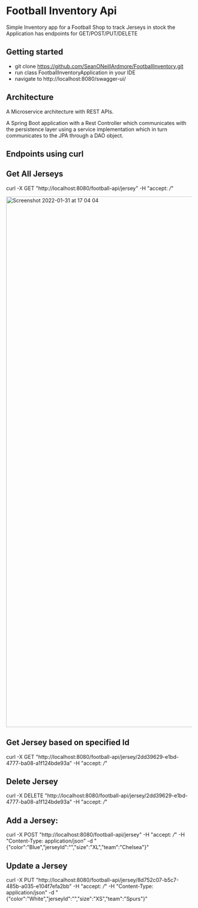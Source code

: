 # Football Inventory Api
Simple Inventory app for a Football Shop to track Jerseys in stock 
the Application has endpoints for GET/POST/PUT/DELETE 

## Getting started
* git clone https://github.com/SeanONeillArdmore/FootballInventory.git
* run class FootballInventoryApplication in your IDE
* navigate to http://localhost:8080/swagger-ui/

##  Architecture
A Microservice architecture with REST APIs.

A Spring Boot application with a Rest Controller which communicates with 
the persistence layer using a service implementation which in turn communicates 
to the JPA through a DAO object.

## Endpoints  using curl

## Get All Jerseys
curl -X GET "http://localhost:8080/football-api/jersey" -H "accept: */*"

<img width="1440" alt="Screenshot 2022-01-31 at 17 04 04" src="https://user-images.githubusercontent.com/98542188/151843278-2e692616-7275-4e29-bc74-fedba94dcce1.png">

## Get Jersey based on specified Id
curl -X GET "http://localhost:8080/football-api/jersey/2dd39629-e1bd-4777-ba08-a1f124bde93a" -H "accept: */*"

## Delete Jersey 
curl -X DELETE "http://localhost:8080/football-api/jersey/2dd39629-e1bd-4777-ba08-a1f124bde93a" -H "accept: */*"

## Add a Jersey:
curl -X POST "http://localhost:8080/football-api/jersey" -H "accept: */*" -H "Content-Type: application/json" -d "{\"color\":\"Blue\",\"jerseyId\":\"\",\"size\":\"XL\",\"team\":\"Chelsea\"}"

## Update a Jersey
curl -X PUT "http://localhost:8080/football-api/jersey/8d752c07-b5c7-485b-a035-e104f7efa2bb" -H "accept: */*" -H "Content-Type: application/json" -d "{\"color\":\"White\",\"jerseyId\":\"\",\"size\":\"XS\",\"team\":\"Spurs\"}"



